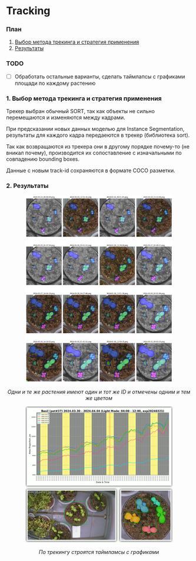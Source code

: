 # Tracking

### План 
1. [Выбор метода трекинга и стратегия применения](#1-выбор-метода-трекинга-и-стратегия-применения)
2. [Результаты](#2-результаты)

### TODO
- [ ] Обработать остальные варианты, сделать таймлапсы с графиками площади по каждому растению

### 1. Выбор метода трекинга и стратегия применения

Трекер выбран обычный SORT, так как объекты не сильно перемещаются и изменяются между кадрами.

При предсказании новых данных моделью для Instance Segmentation, результаты для каждого кадра передаеются в трекер (библиотека sort).

Так как возвращаются из трекера они в другому порядке почему-то (не вникал почему), производится их сопоставление с изначальными по совпадению bounding boxes.

Данные с новым track-id сохраняются в формате COCO разметки.

### 2. Результаты

<p align="center"><img src="./files/tracking.png" width=400/></p>
<p style="text-align: center; font-style: italic;">Одни и те же растения имеют один и тот же ID и отмечены одним и тем же цветом</p>


<p align="center"><img src="./files/instance_tracking_plot.png" width=400/></p>
<p style="text-align: center; font-style: italic;">По трекингу строятся таймламсы с графиками</p>
